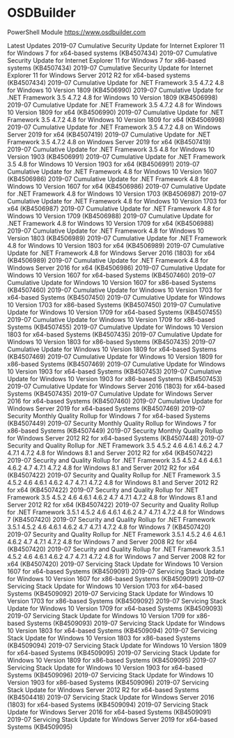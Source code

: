 # OSDBuilder
PowerShell Module
https://www.osdbuilder.com

Latest Updates
2019-07 Cumulative Security Update for Internet Explorer 11 for Windows 7 for x64-based systems (KB4507434)
2019-07 Cumulative Security Update for Internet Explorer 11 for Windows 7 for x86-based systems (KB4507434)
2019-07 Cumulative Security Update for Internet Explorer 11 for Windows Server 2012 R2 for x64-based systems (KB4507434)
2019-07 Cumulative Update for .NET Framework 3.5 4.7.2 4.8 for Windows 10 Version 1809 (KB4506990)
2019-07 Cumulative Update for .NET Framework 3.5 4.7.2 4.8 for Windows 10 Version 1809 (KB4506998)
2019-07 Cumulative Update for .NET Framework 3.5 4.7.2 4.8 for Windows 10 Version 1809 for x64 (KB4506990)
2019-07 Cumulative Update for .NET Framework 3.5 4.7.2 4.8 for Windows 10 Version 1809 for x64 (KB4506998)
2019-07 Cumulative Update for .NET Framework 3.5 4.7.2 4.8 on Windows Server 2019 for x64 (KB4507419)
2019-07 Cumulative Update for .NET Framework 3.5 4.7.2 4.8 on Windows Server 2019 for x64 (KB4507419)
2019-07 Cumulative Update for .NET Framework 3.5 4.8 for Windows 10 Version 1903 (KB4506991)
2019-07 Cumulative Update for .NET Framework 3.5 4.8 for Windows 10 Version 1903 for x64 (KB4506991)
2019-07 Cumulative Update for .NET Framework 4.8 for Windows 10 Version 1607 (KB4506986)
2019-07 Cumulative Update for .NET Framework 4.8 for Windows 10 Version 1607 for x64 (KB4506986)
2019-07 Cumulative Update for .NET Framework 4.8 for Windows 10 Version 1703 (KB4506987)
2019-07 Cumulative Update for .NET Framework 4.8 for Windows 10 Version 1703 for x64 (KB4506987)
2019-07 Cumulative Update for .NET Framework 4.8 for Windows 10 Version 1709 (KB4506988)
2019-07 Cumulative Update for .NET Framework 4.8 for Windows 10 Version 1709 for x64 (KB4506988)
2019-07 Cumulative Update for .NET Framework 4.8 for Windows 10 Version 1803 (KB4506989)
2019-07 Cumulative Update for .NET Framework 4.8 for Windows 10 Version 1803 for x64 (KB4506989)
2019-07 Cumulative Update for .NET Framework 4.8 for Windows Server 2016 (1803) for x64 (KB4506989)
2019-07 Cumulative Update for .NET Framework 4.8 for Windows Server 2016 for x64 (KB4506986)
2019-07 Cumulative Update for Windows 10 Version 1607 for x64-based Systems (KB4507460)
2019-07 Cumulative Update for Windows 10 Version 1607 for x86-based Systems (KB4507460)
2019-07 Cumulative Update for Windows 10 Version 1703 for x64-based Systems (KB4507450)
2019-07 Cumulative Update for Windows 10 Version 1703 for x86-based Systems (KB4507450)
2019-07 Cumulative Update for Windows 10 Version 1709 for x64-based Systems (KB4507455)
2019-07 Cumulative Update for Windows 10 Version 1709 for x86-based Systems (KB4507455)
2019-07 Cumulative Update for Windows 10 Version 1803 for x64-based Systems (KB4507435)
2019-07 Cumulative Update for Windows 10 Version 1803 for x86-based Systems (KB4507435)
2019-07 Cumulative Update for Windows 10 Version 1809 for x64-based Systems (KB4507469)
2019-07 Cumulative Update for Windows 10 Version 1809 for x86-based Systems (KB4507469)
2019-07 Cumulative Update for Windows 10 Version 1903 for x64-based Systems (KB4507453)
2019-07 Cumulative Update for Windows 10 Version 1903 for x86-based Systems (KB4507453)
2019-07 Cumulative Update for Windows Server 2016 (1803) for x64-based Systems (KB4507435)
2019-07 Cumulative Update for Windows Server 2016 for x64-based Systems (KB4507460)
2019-07 Cumulative Update for Windows Server 2019 for x64-based Systems (KB4507469)
2019-07 Security Monthly Quality Rollup for Windows 7 for x64-based Systems (KB4507449)
2019-07 Security Monthly Quality Rollup for Windows 7 for x86-based Systems (KB4507449)
2019-07 Security Monthly Quality Rollup for Windows Server 2012 R2 for x64-based Systems (KB4507448)
2019-07 Security and Quality Rollup for .NET Framework 3.5 4.5.2 4.6 4.6.1 4.6.2 4.7 4.7.1 4.7.2 4.8 for Windows 8.1 and Server 2012 R2 for x64 (KB4507422)
2019-07 Security and Quality Rollup for .NET Framework 3.5 4.5.2 4.6 4.6.1 4.6.2 4.7 4.7.1 4.7.2 4.8 for Windows 8.1 and Server 2012 R2 for x64 (KB4507422)
2019-07 Security and Quality Rollup for .NET Framework 3.5 4.5.2 4.6 4.6.1 4.6.2 4.7 4.7.1 4.7.2 4.8 for Windows 8.1 and Server 2012 R2 for x64 (KB4507422)
2019-07 Security and Quality Rollup for .NET Framework 3.5 4.5.2 4.6 4.6.1 4.6.2 4.7 4.7.1 4.7.2 4.8 for Windows 8.1 and Server 2012 R2 for x64 (KB4507422)
2019-07 Security and Quality Rollup for .NET Framework 3.5.1 4.5.2 4.6 4.6.1 4.6.2 4.7 4.7.1 4.7.2 4.8 for Windows 7 (KB4507420)
2019-07 Security and Quality Rollup for .NET Framework 3.5.1 4.5.2 4.6 4.6.1 4.6.2 4.7 4.7.1 4.7.2 4.8 for Windows 7 (KB4507420)
2019-07 Security and Quality Rollup for .NET Framework 3.5.1 4.5.2 4.6 4.6.1 4.6.2 4.7 4.7.1 4.7.2 4.8 for Windows 7 and Server 2008 R2 for x64 (KB4507420)
2019-07 Security and Quality Rollup for .NET Framework 3.5.1 4.5.2 4.6 4.6.1 4.6.2 4.7 4.7.1 4.7.2 4.8 for Windows 7 and Server 2008 R2 for x64 (KB4507420)
2019-07 Servicing Stack Update for Windows 10 Version 1607 for x64-based Systems (KB4509091)
2019-07 Servicing Stack Update for Windows 10 Version 1607 for x86-based Systems (KB4509091)
2019-07 Servicing Stack Update for Windows 10 Version 1703 for x64-based Systems (KB4509092)
2019-07 Servicing Stack Update for Windows 10 Version 1703 for x86-based Systems (KB4509092)
2019-07 Servicing Stack Update for Windows 10 Version 1709 for x64-based Systems (KB4509093)
2019-07 Servicing Stack Update for Windows 10 Version 1709 for x86-based Systems (KB4509093)
2019-07 Servicing Stack Update for Windows 10 Version 1803 for x64-based Systems (KB4509094)
2019-07 Servicing Stack Update for Windows 10 Version 1803 for x86-based Systems (KB4509094)
2019-07 Servicing Stack Update for Windows 10 Version 1809 for x64-based Systems (KB4509095)
2019-07 Servicing Stack Update for Windows 10 Version 1809 for x86-based Systems (KB4509095)
2019-07 Servicing Stack Update for Windows 10 Version 1903 for x64-based Systems (KB4509096)
2019-07 Servicing Stack Update for Windows 10 Version 1903 for x86-based Systems (KB4509096)
2019-07 Servicing Stack Update for Windows Server 2012 R2 for x64-based Systems (KB4504418)
2019-07 Servicing Stack Update for Windows Server 2016 (1803) for x64-based Systems (KB4509094)
2019-07 Servicing Stack Update for Windows Server 2016 for x64-based Systems (KB4509091)
2019-07 Servicing Stack Update for Windows Server 2019 for x64-based Systems (KB4509095)
